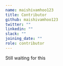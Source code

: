 ```yaml
---
name: maishivamhoo123
title: Contributor
github: maishivamhoo123
twitter: ""
linkedin: ""
slack: ""
joining_date: ""
role: contributor
---
```


Still waiting for this
